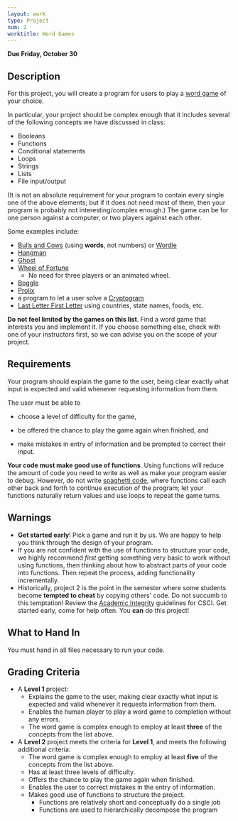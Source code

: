 ```yaml
---
layout: work
type: Project
num: 2
worktitle: Word Games
---
```


**Due Friday, October 30**
## Description

For this project, you will create a program for users to play a [word
game](http://en.wikipedia.org/wiki/Word_game) of your choice.

In particular, your project should be complex enough that it includes
several of the following concepts we have discussed in class:

*   Booleans
*   Functions
*   Conditional statements
*   Loops
*   Strings
*   Lists
*   File input/output

(It is not an absolute requirement for your program to contain every
single one of the above elements; but if it does not need most of them,
then your program is probably not interesting/complex enough.) The game
can be for one person against a computer, or two players against each
other.

Some examples include:

*   [Bulls and Cows](http://en.wikipedia.org/wiki/Bulls_and_cows)
    (using **words**, not numbers) or [Wordle](https://en.wikipedia.org/wiki/Wordle)
*   [Hangman](https://en.wikipedia.org/wiki/Hangman_(game))
*   [Ghost](http://en.wikipedia.org/wiki/Ghost_%28game%29)
*   [Wheel of Fortune](https://en.wikipedia.org/wiki/Wheel_of_Fortune_(American_game_show))
    * No need for three players or an animated wheel.
*   [Boggle](http://en.wikipedia.org/wiki/Boggle)
*   [Prolix](http://boardgamegeek.com/boardgame/39635/prolix)
*   a program to let a user solve a
    [Cryptogram](http://en.wikipedia.org/wiki/Cryptogram)
*   [Last Letter First
    Letter](http://www.greatschools.org/students/activities/slideshows/2812-family-word-games.gs?page=3)
    using countries, state names, foods, etc.

**Do not feel limited by the games on this list**. Find a word game that
interests you and implement it. If you choose something else, check with
one of your instructors first, so we can advise you on the scope of your project.

## Requirements

Your program should explain the game to the user, being clear exactly
what input is expected and valid whenever requesting information from
them.

The user must be able to

* choose a level of difficulty for the game,

* be offered the chance to play the game again when finished, and

* make mistakes in entry of information and be prompted to correct their
input.

**Your code must make good use of functions**. Using functions will reduce
the amount of code you need to write as well as make your program easier
to debug. However, do not write [spaghetti
code](http://en.wikipedia.org/wiki/Spaghetti_code), where functions call
each other back and forth to continue execution of the program; let your
functions naturally return values and use loops to repeat the game
turns.

## Warnings

*   **Get started early**! Pick a game and run it by us. We are happy to
    help you think through the design of your program.
*   If you are not confident with the use of functions to structure your
    code, we highly recommend *first* getting something very basic to
    work without using functions, then thinking about how to abstract
    parts of your code into functions. Then repeat the process, adding
    functionality incrementally.
*   Historically, project 2 is the point in the semester where some
    students become **tempted to cheat** by copying others' code. Do
    not succumb to this temptation! Review the [Academic
    Integrity](http://ozark.hendrix.edu/~yorgey/ac-integrity-policy.html)
    guidelines for CSCI. Get started early, come for help often.  You
    **can** do this project!

## What to Hand In

You must hand in all files necessary to run your code.


## Grading Criteria
* A **Level 1** project:
  * Explains the game to the user, making clear exactly what input
    is expected and valid whenever it requests information from them.
  * Enables the human player to play a word game to completion without any errors.
  * The word game is complex enough to employ at least **three** of the concepts from the list above.
* A **Level 2** project meets the criteria for **Level 1**, and meets the following additional criteria:
  * The word game is complex enough to employ at least **five** of the concepts from the list above.
  * Has at least three levels of difficulty.
  * Offers the chance to play the game again when finished.
  * Enables the user to correct mistakes in the entry of information.
  * Makes good use of functions to structure the project.
    - Functions are relatively short and conceptually do a single job
    - Functions are used to hierarchically decompose the program
